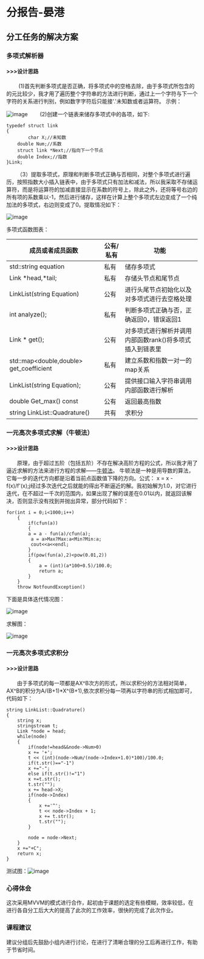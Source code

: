 # 分报告-晏港
## 分工任务的解决方案
### 多项式解析器
#### >>>设计思路
&nbsp;&emsp;&emsp;(1)首先判断多项式是否正确，将多项式中的空格去除，由于多项式所包含的的元比较少，我才用了遍历整个字符串的方法进行判断，通过上一个字符与下一个字符的关系进行判别，例如数字字符后只能接'.'未知数或者运算符。 
示例： &nbsp;    

![image](https://github.com/ZJU-CPP-SUMMER-TERM/project/raw/master/doc/images/其他非法表达式.PNG)
&emsp;&emsp;(2)创建一个链表来储存多项式中的各项，如下:  

```
typedef struct link
{
        char X;//未知数
	double Num;//系数
	struct link *Next;//指向下一个节点
	double Index;//指数
}Link;
```
&emsp;&emsp;（3）提取多项式，原理和判断多项式正确与否相同，对整个多项式进行遍历，按照指数大小插入链表中，由于多项式只有加法和减法，所以我采取不存储运算符，而是将运算符的加减直接显示在系数的符号上，除此之外，还将等号右边的所有项的系数乘以-1，然后进行储存，这样在计算上整个多项式左边变成了一个纯加法的多项式，右边则变成了0。提取情况如下： &nbsp;  

![image](https://github.com/ZJU-CPP-SUMMER-TERM/project/raw/master/doc/images/示例一.PNG)  

多项式函数图表： 

成员或者成员函数 | 公有/私有|  功能   |
---|---|---
std::string equation | 私有|储存多项式
Link *head,*tail;| 私有|存储头节点和尾节点
LinkList(string Equation)|公有|进行头尾节点初始化以及对多项式进行去空格处理
int analyze();|私有|判断多项式正确与否，正确返回0，错误返回1
Link * get();|公有|对多项式进行解析并调用内部函数rank()将多项式插入到链表里
std::map<double,double> get_coefficient|私有|建立系数和指数一对一的map关系
LinkList(string Equation);|公有|提供接口输入字符串调用内部函数进行解析
double Get_max() const|公有|返回最高指数
string LinkList::Quadrature()|共有|求积分
### 一元高次多项式求解（牛顿法）
#### >>>设计思路
&emsp;&emsp;原理，由于超过五阶（包括五阶）不存在解决高阶方程的公式，所以我才用了逼近求解的方法来进行方程的求解——[牛顿法](https://baike.sogou.com/v1846821.htm?fromTitle=牛顿迭代法)。 牛顿法是一种是用导数的算法，它每一步的迭代方向都是沿着当前点函数值下降的方向。公式：
x = x - f(x)/f'(x);j经过多次迭代之后就能的得出不断逼近的解。我初始解为1.0，对它进行迭代，在不超过一千次的范围内，如果出现了解的误差在0.01以内，就返回该解决，否则显示没有找到并抛出异常，部分代码如下：  

```
for(int i = 0;i<1000;i++)
    {
    	if(cfun(a))
    	{
        a = a - fun(a)/cfun(a);
         a = a>Max?Max:a<Min?Min:a;
         cout<<a<<endl;
		}
        if(pow(fun(a),2)<pow(0.01,2))
        {
        	a = (int)(a*100+0.5)/100.0;
            return a;
        }
    }
    throw NotfoundException()
```
下面是具体迭代情况图： &nbsp;  

![image](https://github.com/ZJU-CPP-SUMMER-TERM/project/raw/master/doc/images/示例二.PNG)
 &nbsp;  
 
求解图：  &nbsp;   


![image](https://github.com/ZJU-CPP-SUMMER-TERM/project/raw/master/doc/images/三次.PNG)


### 一元高次多项式求积分
#### >>>设计思路
&emsp;&emsp;由于多项式的每一项都是AX^B次方的形式，所以求积分的方法相对简单，AX^B的积分为A/(B+1)*X^(B+1),依次求积分每一项再以字符串的形式相加即可，代码如下：
```
string LinkList::Quadrature()
{
	string x;
	stringstream t;
	Link *node = head;
	while(node)
	{
		if(node!=head&&node->Num>0)
		x += '+';
		t << (int)(node->Num/(node->Index+1.0)*100)/100.0;
		if(t.str()=="-1")
		x +="-";
		else if(t.str()!="1")
		x +=t.str();
		t.str("");
		x += head->X;
		if(node->Index)
		{
			x +='^';
			t << node->Index + 1;
			x += t.str();
			t.str("");
		}	

		node = node->Next;
	}
	x +="+C";
	return x;
}
```
测试图：![image](https://github.com/ZJU-CPP-SUMMER-TERM/project/raw/master/doc/images/积分.PNG)
### 心得体会
这次采用MVVM的模式进行合作，起初由于课题的选定有些模糊，效率较低，在进行各自分工后大大的提高了此次的工作效率，很快的完成了此次作业。
### 课程建议
建议分组后先鼓励小组内进行讨论，在进行了清晰合理的分工后再进行工作，有助于节省时间。



















